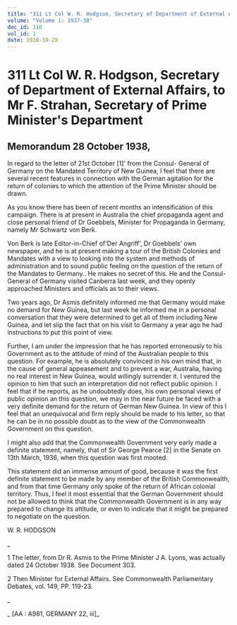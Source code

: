 ```yaml
---
title: "311 Lt Col W. R. Hodgson, Secretary of Department of External Affairs, to Mr F. Strahan, Secretary of Prime Minister's Department"
volume: "Volume 1: 1937-38"
doc_id: 310
vol_id: 1
date: 1938-10-28
---
```


# 311 Lt Col W. R. Hodgson, Secretary of Department of External Affairs, to Mr F. Strahan, Secretary of Prime Minister's Department

## Memorandum 28 October 1938,

In regard to the letter of 21st October [1]' from the Consul- General of Germany on the Mandated Territory of New Guinea, I feel that there are several recent features in connection with the German agitation for the return of colonies to which the attention of the Prime Minister should be drawn.

As you know there has been of recent months an intensification of this campaign. There is at present in Australia the chief propaganda agent and close personal friend of Dr Goebbels, Minister for Propaganda in Germany, namely Mr Schwartz von Berk.

Von Berk is late Editor-in-Chief of'Der Angriff', Dr Goebbels' own newspaper, and he is at present making a tour of the British Colonies and Mandates with a view to looking into the system and methods of administration and to sound public feeling on the question of the return of the Mandates to Germany.. He makes no secret of this. He and the Consul-General of Germany visited Canberra last week, and they openly approached Ministers and officials as to their views.

Two years ago, Dr Asmis definitely informed me that Germany would make no demand for New Guinea, but last week he informed me in a personal conversation that they were determined to get all of them including New Guinea, and let slip the fact that on his visit to Germany a year ago he had instructions to put this point of view.

Further, I am under the impression that he has reported erroneously to his Government as to the attitude of mind of the Australian people to this question. For example, he is absolutely convinced in his own mind that, in the cause of general appeasement and to prevent a war, Australia, having no real interest in New Guinea, would willingly surrender it. I ventured the opinion to him that such an interpretation did not reflect public opinion. I feel that if he reports, as he undoubtedly does, his own personal views of public opinion an this question, we may in the near future be faced with a very definite demand for the return of German New Guinea. In view of this I feel that an unequivocal and firm reply should be made to his letter, so that he can be in no possible doubt as to the view of the Commonwealth Government on this question.

I might also add that the Commonwealth Government very early made a definite statement, namely, that of Sir George Pearce [2] in the Senate on 13th March, 1936, when this question was first mooted.

This statement did an immense amount of good, because it was the first definite statement to be made by any member of the British Commonwealth, and from that time Germany only spoke of the return of African colonial territory. Thus, I feel it most essential that the German Government should not be allowed to think that the Commonwealth Government is in any way prepared to change its attitude, or even to indicate that it might be prepared to negotiate on the question.

W. R. HODGSON

_

1 The letter, from Dr R. Asmis to the Prime Minister J A. Lyons, was actually dated 24 October 1938. See Document 303.

2 Then Minister for External Affairs. See Commonwealth Parliamentary Debates, vol. 149, PP. 119-23.

_

_ [AA : A981, GERMANY 22, iii]_
